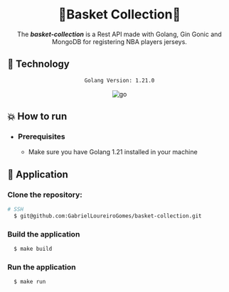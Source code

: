 <div align="center">
    <h1>🌟Basket Collection🌟</h1>
</div>

<div align="center">

The ***basket-collection*** is a Rest API made with Golang, Gin Gonic and MongoDB for registering NBA players jerseys.
</div>

## :rocket: Technology

<div align="center">

```sh
Golang Version: 1.21.0
```

![go](https://img.shields.io/badge/go-007396?&logoColor=fff&style=for-the-badge&logo=go)

</div>

## :boom: How to run

- ### **Prerequisites**

    - Make sure you have Golang 1.21 installed in your machine

## :hammer: Application

### Clone the repository:

```sh
# SSH
  $ git@github.com:GabrielLoureiroGomes/basket-collection.git
```

### Build the application

```sh
  $ make build
```

### Run the application

```sh
  $ make run
```